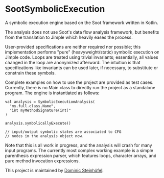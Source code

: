 # SootSymbolicExecution

A symbolic execution engine based on the Soot framework written in Kotlin.

The analysis does not use Soot's data flow analysis framework, but benefits
from the translation to Jimple which heavily eases the process.

User-provided specifications are neither required nor possible; this implementation
performs "pure" (heavyweight/static) symbolic execution on Jimple code. Loops are
treated using trivial invariants; essentially, all values changed in the loop are
anonymized afterward. The intuition is that specifications like invariants can be
used later, if necessary, to substitute or constrain these symbols.

Complete examples on how to use the project are provided as test cases. Currently, there
is no Main class to directly run the project as a standalone program. The engine is
instantiated as follows:

    val analysis = SymbolicExecutionAnalysis(
      "my.full.class.Name",
      "int myMethodSignature(int)"
    )

    analysis.symbolicallyExecute()
    
    // input/output symbolic states are associated to CFG
    // nodes in the analysis object now.

Note that this is all work in progress, and the analysis will crash for many input programs.
The currently most complex working example is a simple parenthesis expression parser, which
features loops, character arrays, and pure method invocation expressions.

This project is maintained by [Dominic Steinhöfel](https://www.dominic-steinhoefel.de).